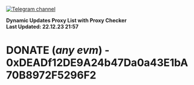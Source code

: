 [![Telegram channel](https://img.shields.io/endpoint?url=https://runkit.io/damiankrawczyk/telegram-badge/branches/master?url=https://t.me/n4z4v0d)](https://t.me/n4z4v0d) 

**Dynamic Updates Proxy List with Proxy Checker**  
**Last Updated: 22.12.23 21:57**

# DONATE (_any evm_) - 0xDEADf12DE9A24b47Da0a43E1bA70B8972F5296F2
